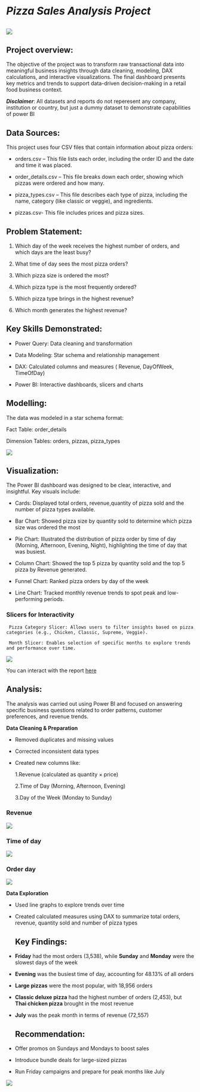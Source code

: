 # *Pizza Sales Analysis Project*

![](pizza-delivery-man-shouting-by-megaphone.jpg)
---
## Project overview:

The objective of the project was to transform raw transactional data into meaningful business insights through data cleaning, modeling, DAX calculations, and interactive visualizations. The final dashboard presents key metrics and trends to support data-driven decision-making in a retail food business context.

**_Disclaimer_**: All datasets and reports do not reperesent any company, institution or country, but just a dummy dataset to demonstrate capabilities of power BI

## Data Sources:

This project uses four CSV files that contain information about pizza orders:

- orders.csv – This file lists each order, including the order ID and the date and time it was placed.

- order_details.csv – This file breaks down each order, showing which pizzas were ordered  and how many.

- pizza_types.csv – This file describes each type of pizza, including the name, category (like classic or veggie), and ingredients.

 - pizzas.csv- This file includes prices and pizza sizes. 

## Problem Statement:

1. Which day of the week receives the highest number of orders, and which days are the least busy?

2. What time of day sees the most pizza orders?

3. Which pizza size is ordered the most?

4. Which pizza type is the most frequently ordered?

5. Which pizza type brings in the highest revenue?

6. Which month generates the highest revenue?

## Key Skills Demonstrated:

- Power Query: Data cleaning and transformation

- Data Modeling: Star schema and relationship management

- DAX: Calculated columns and measures ( Revenue, DayOfWeek, TimeOfDay)

- Power BI: Interactive dashboards, slicers and charts

## Modelling:

The data was modeled in a star schema format:

Fact Table: order_details

Dimension Tables: orders, pizzas, pizza_types

![](datamodel.png)

## Visualization:

The Power BI dashboard was designed to be clear, interactive, and insightful. Key visuals include:

- Cards: Displayed total orders, revenue,quantity of pizza sold and the number of pizza types available.

- Bar Chart: Showed pizza size by quantity sold to determine which pizza size was ordered the most

- Pie Chart: Illustrated the distribution of pizza order by time of day (Morning, Afternoon, Evening, Night), highlighting the time of day that was busiest.

- Column Chart: Showed the top 5 pizza by quantity sold and the top 5 pizza by Revenue generated.

- Funnel Chart: Ranked pizza orders by day of the week 

- Line Chart: Tracked monthly revenue trends to spot peak and low-performing periods.

### Slicers for Interactivity
     Pizza Category Slicer: Allows users to filter insights based on pizza categories (e.g., Chicken, Classic, Supreme, Veggie).

     Month Slicer: Enables selection of specific months to explore trends and performance over time.

![](pizza_dash_correct.png)

You can interact with the report [here](Pizza_Sales_Dashboard.pbix)

## Analysis:

The analysis was carried out using Power BI and focused on answering specific business questions related to order patterns, customer preferences, and revenue trends.

 **Data Cleaning & Preparation**
 
- Removed duplicates and missing values

- Corrected inconsistent data types

- Created new columns like:

   1.Revenue (calculated as quantity × price)

   2.Time of Day (Morning, Afternoon, Evening)

   3.Day of the Week (Monday to Sunday)

###       Revenue                           
  ![](calulatedcolumnDAX.png)        

###    Time of day
   ![](timeofday.png)                   
   
###     Order day 
   ![](orderday.png)                        

**Data Exploration**

- Used line graphs to explore trends over time

- Created calculated measures using DAX to summarize total orders, revenue, quantity sold and number of pizza types

  ## Key Findings:
  
- **Friday** had the most orders (3,538), while **Sunday** and **Monday** were the slowest days of the week

- **Evening** was the busiest time of day, accounting for 48.13% of all orders

- **Large pizzas** were the most popular, with 18,956 orders

- **Classic deluxe pizza** had the highest number of orders (2,453), but **Thai chicken pizza** brought in the most revenue

- **July** was the peak month in terms of revenue (72,557)

  ##  Recommendation:
  
- Offer promos on Sundays and Mondays to boost sales

- Introduce bundle deals for large-sized pizzas

- Run Friday campaigns and prepare for peak months like July

![](stock-vector-thank-you-curved-paper-ribbon-banner-vector-sign-illustration-1222408414.jpg)
